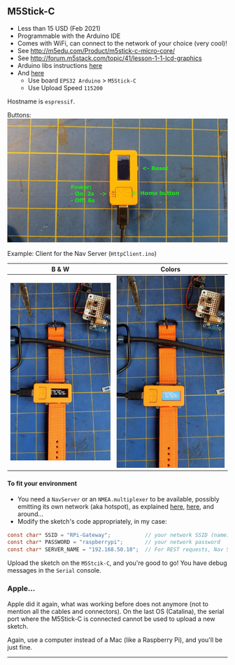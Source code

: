 ## M5Stick-C
- Less than 15 USD (Feb 2021)
- Programmable with the Arduino IDE
- Comes with WiFi, can connect to the network of your choice (very cool)!
- See <http://m5edu.com/Product/m5stick-c-micro-core/>
- See <http://forum.m5stack.com/topic/41/lesson-1-1-lcd-graphics>
- Arduino libs instructions [here](https://www.instructables.com/id/How-to-Program-ESP32-M5Stack-StickC-With-Arduino-I/)
- And [here](https://docs.m5stack.com/#/en/quick_start/m5stickc/m5stickc_quick_start_with_arduino_Windows?id=_3-install-m5stack-library)
  - Use board `EPS32 Arduino` > `M5Stick-C`
  - Use Upload Speed `115200`

Hostname is `espressif`.

Buttons:
![Buttons](./M5.03.jpg)


Example: Client for the Nav Server (`HttpClient.ino`)

|    B & W            |    Colors           |
|:-------------------:|:-------------------:|
| ![One](./M5.01.jpg) | ![Two](./M5.02.jpg) |

#### To fit your environment
- You need a `NavServer` or an `NMEA.multiplexer` to be available, possibly emitting its own network (aka hotspot), as explained [here](https://github.com/OlivierLD/raspberry-coffee/tree/master/NMEA.mux.WebUI), [here](https://github.com/OlivierLD/raspberry-coffee/blob/master/NMEA.mux.WebUI/small.server.extended/README.md), and around...
- Modify the sketch's code appropriately, in my case:
```C
const char* SSID = "RPi-Gateway";           // your network SSID (name)
const char* PASSWORD = "raspberrypi";       // your network password
const char* SERVER_NAME = "192.168.50.10";  // For REST requests, Nav Server
```

Upload the sketch on the `M5Stcik-C`, and you're good to go! You have debug messages in the `Serial` console.

### Apple...
Apple did it again, what was working before does not anymore (not to mention all the cables and connectors). On the last OS (Catalina), the serial port where the M5Stick-C is connected cannot be used to upload a new sketch.

Again, use a computer instead of a Mac (like a Raspberry Pi), and you'll be just fine.

---
